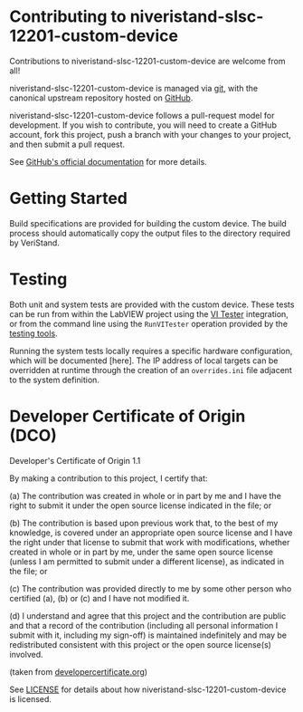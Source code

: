# Contributing to niveristand-slsc-12201-custom-device

Contributions to niveristand-slsc-12201-custom-device are welcome from all!

niveristand-slsc-12201-custom-device is managed via [git](https://git-scm.com), with the canonical upstream
repository hosted on [GitHub](https://github.com/ni/niveristand-slsc-12201-custom-device/).

niveristand-slsc-12201-custom-device follows a pull-request model for development.  If you wish to
contribute, you will need to create a GitHub account, fork this project, push a
branch with your changes to your project, and then submit a pull request.

See [GitHub's official documentation](https://help.github.com/articles/using-pull-requests/) for more details.

# Getting Started

Build specifications are provided for building the custom device. The build process should automatically
copy the output files to the directory required by VeriStand.

# Testing

Both unit and system tests are provided with the custom device. These tests can be run from within the LabVIEW
project using the [VI Tester](https://github.com/JKISoftware/JKI-VI-Tester) integration, or from the command line
using the `RunVITester` operation provided by the [testing tools](https://github.com/ni/niveristand-custom-device-testing-tools).

Running the system tests locally requires a specific hardware configuration, which will be documented [here].
The IP address of local targets can be overridden at runtime through the creation of an `overrides.ini` file
adjacent to the system definition.

# Developer Certificate of Origin (DCO)

   Developer's Certificate of Origin 1.1

   By making a contribution to this project, I certify that:

   (a) The contribution was created in whole or in part by me and I
       have the right to submit it under the open source license
       indicated in the file; or

   (b) The contribution is based upon previous work that, to the best
       of my knowledge, is covered under an appropriate open source
       license and I have the right under that license to submit that
       work with modifications, whether created in whole or in part
       by me, under the same open source license (unless I am
       permitted to submit under a different license), as indicated
       in the file; or

   (c) The contribution was provided directly to me by some other
       person who certified (a), (b) or (c) and I have not modified
       it.

   (d) I understand and agree that this project and the contribution
       are public and that a record of the contribution (including all
       personal information I submit with it, including my sign-off) is
       maintained indefinitely and may be redistributed consistent with
       this project or the open source license(s) involved.

(taken from [developercertificate.org](https://developercertificate.org/))

See [LICENSE](https://github.com/ni/niveristand-slsc-12201-custom-device/blob/master/LICENSE)
for details about how niveristand-slsc-12201-custom-device is licensed.
